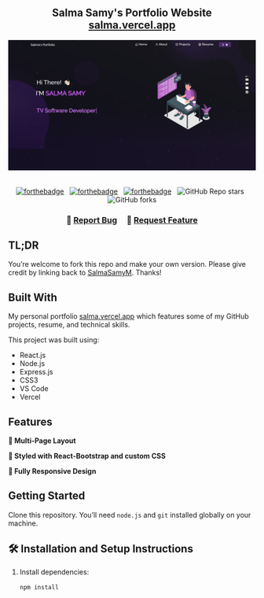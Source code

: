 <h2 align="center">
  Salma Samy's Portfolio Website<br/>
  <a href="https://your-deployed-link.com" target="_blank">salma.vercel.app</a>
</h2>
<div align="center">
  <img alt="Demo" src="./Images/readme-img.png" />
</div>

<br/>

<center>

[![forthebadge](https://forthebadge.com/images/badges/built-with-love.svg)](https://forthebadge.com) &nbsp;
[![forthebadge](https://forthebadge.com/images/badges/made-with-javascript.svg)](https://forthebadge.com) &nbsp;
[![forthebadge](https://forthebadge.com/images/badges/open-source.svg)](https://forthebadge.com) &nbsp;
![GitHub Repo stars](https://img.shields.io/github/stars/SalmaSamyM/Salma-sPortfolio-?color=red&logo=github&style=for-the-badge) &nbsp;
![GitHub forks](https://img.shields.io/github/forks/SalmaSamyM/Salma-sPortfolio-?color=red&logo=github&style=for-the-badge)

</center>

<h3 align="center">
    🔹
    <a href="https://github.com/SalmaSamyM/Salma-sPortfolio-/issues">Report Bug</a> &nbsp; &nbsp;
    🔹
    <a href="https://github.com/SalmaSamyM/Salma-sPortfolio-/issues">Request Feature</a>
</h3>

## TL;DR

You’re welcome to fork this repo and make your own version. Please give credit by linking back to [SalmaSamyM](https://github.com/SalmaSamyM). Thanks!

## Built With

My personal portfolio <a href="https://your-deployed-link.com" target="_blank">salma.vercel.app</a> which features some of my GitHub projects, resume, and technical skills.

This project was built using:

- React.js
- Node.js
- Express.js
- CSS3
- VS Code
- Vercel

## Features

**📖 Multi-Page Layout**

**🎨 Styled with React-Bootstrap and custom CSS**

**📱 Fully Responsive Design**

## Getting Started

Clone this repository. You’ll need `node.js` and `git` installed globally on your machine.

## 🛠 Installation and Setup Instructions

1. Install dependencies:  
   ```bash
   npm install

